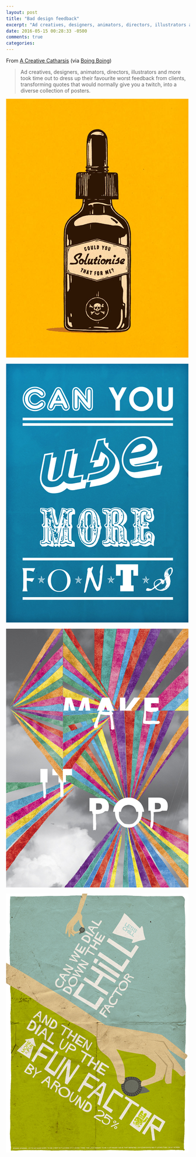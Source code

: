 ```yaml
---
layout: post
title: "Bad design feedback"
excerpt: "Ad creatives, designers, animators, directors, illustrators and more took time out to dress up their favourite worst feedback from clients"
date: 2016-05-15 00:28:33 -0500
comments: true
categories: 
---
```


From [A Creative Catharsis](http://sharpsuits.net/) (via [Boing Boing](http://boingboing.net/2013/01/24/graphic-designers-illustrate-b.html))

> Ad creatives, designers, animators, directors, illustrators and more took time out to dress up their favourite worst feedback from clients, transforming quotes that would normally give you a twitch, into a diverse collection of posters. 

![](/assets/2016/05/Solutionise_A3_72dpi.jpg)

![](/assets/2016/05/JuliannaSzabo.jpg)

![](/assets/2016/05/KateBrangan2.jpg)

![](/assets/2016/05/SharpSuits.jpg)
